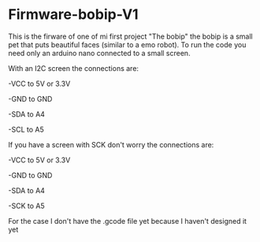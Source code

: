 # Firmware-bobip-V1
This is the firware of one of mi first project "The bobip" the bobip is a small pet that puts beautiful faces (similar to a emo robot). To run the code you need only an arduino nano connected to a small screen. 

With an I2C screen the connections are:

-VCC to 5V or 3.3V

-GND to GND

-SDA to A4

-SCL to A5

If you have a screen with SCK don't worry the connections are:

-VCC to 5V or 3.3V

-GND to GND

-SDA to A4

-SCK to A5

For the case I don't have the .gcode file yet because I haven't designed it yet
